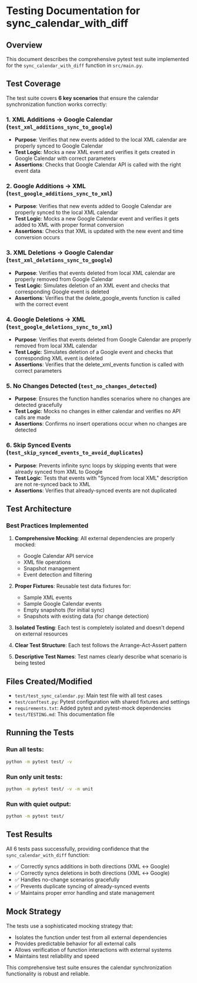 # Testing Documentation for sync_calendar_with_diff

## Overview

This document describes the comprehensive pytest test suite implemented for the `sync_calendar_with_diff` function in `src/main.py`.

## Test Coverage

The test suite covers **6 key scenarios** that ensure the calendar synchronization function works correctly:

### 1. XML Additions → Google Calendar (`test_xml_additions_sync_to_google`)
- **Purpose**: Verifies that new events added to the local XML calendar are properly synced to Google Calendar
- **Test Logic**: Mocks a new XML event and verifies it gets created in Google Calendar with correct parameters
- **Assertions**: Checks that Google Calendar API is called with the right event data

### 2. Google Additions → XML (`test_google_additions_sync_to_xml`)
- **Purpose**: Verifies that new events added to Google Calendar are properly synced to the local XML calendar
- **Test Logic**: Mocks a new Google Calendar event and verifies it gets added to XML with proper format conversion
- **Assertions**: Checks that XML is updated with the new event and time conversion occurs

### 3. XML Deletions → Google Calendar (`test_xml_deletions_sync_to_google`)
- **Purpose**: Verifies that events deleted from local XML calendar are properly removed from Google Calendar
- **Test Logic**: Simulates deletion of an XML event and checks that corresponding Google event is deleted
- **Assertions**: Verifies that the delete_google_events function is called with the correct event

### 4. Google Deletions → XML (`test_google_deletions_sync_to_xml`)
- **Purpose**: Verifies that events deleted from Google Calendar are properly removed from local XML calendar
- **Test Logic**: Simulates deletion of a Google event and checks that corresponding XML event is deleted
- **Assertions**: Verifies that the delete_xml_events function is called with correct parameters

### 5. No Changes Detected (`test_no_changes_detected`)
- **Purpose**: Ensures the function handles scenarios where no changes are detected gracefully
- **Test Logic**: Mocks no changes in either calendar and verifies no API calls are made
- **Assertions**: Confirms no insert operations occur when no changes are detected

### 6. Skip Synced Events (`test_skip_synced_events_to_avoid_duplicates`)
- **Purpose**: Prevents infinite sync loops by skipping events that were already synced from XML to Google
- **Test Logic**: Tests that events with "Synced from local XML" description are not re-synced back to XML
- **Assertions**: Verifies that already-synced events are not duplicated

## Test Architecture

### Best Practices Implemented

1. **Comprehensive Mocking**: All external dependencies are properly mocked:
   - Google Calendar API service
   - XML file operations
   - Snapshot management
   - Event detection and filtering

2. **Proper Fixtures**: Reusable test data fixtures for:
   - Sample XML events
   - Sample Google Calendar events
   - Empty snapshots (for initial sync)
   - Snapshots with existing data (for change detection)

3. **Isolated Testing**: Each test is completely isolated and doesn't depend on external resources

4. **Clear Test Structure**: Each test follows the Arrange-Act-Assert pattern

5. **Descriptive Test Names**: Test names clearly describe what scenario is being tested

## Files Created/Modified

- `test/test_sync_calendar.py`: Main test file with all test cases
- `test/conftest.py`: Pytest configuration with shared fixtures and settings
- `requirements.txt`: Added pytest and pytest-mock dependencies
- `test/TESTING.md`: This documentation file

## Running the Tests

### Run all tests:
```bash
python -m pytest test/ -v
```

### Run only unit tests:
```bash
python -m pytest test/ -v -m unit
```

### Run with quiet output:
```bash
python -m pytest test/
```

## Test Results

All 6 tests pass successfully, providing confidence that the `sync_calendar_with_diff` function:
- ✅ Correctly syncs additions in both directions (XML ↔ Google)
- ✅ Correctly syncs deletions in both directions (XML ↔ Google)
- ✅ Handles no-change scenarios gracefully
- ✅ Prevents duplicate syncing of already-synced events
- ✅ Maintains proper error handling and state management

## Mock Strategy

The tests use a sophisticated mocking strategy that:
- Isolates the function under test from all external dependencies
- Provides predictable behavior for all external calls
- Allows verification of function interactions with external systems
- Maintains test reliability and speed

This comprehensive test suite ensures the calendar synchronization functionality is robust and reliable. 